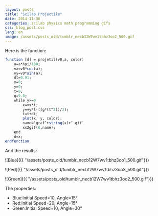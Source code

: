 ```yaml
---
layout: posts
title: "Scilab Projectile"
date: 2014-11-30
categories: scilab physics math programming gifs
css: blog_post.css
lang: en
image: /assets/posts_old/tumblr_necb12W7wv1tbhz3oo2_500.gif
---
```


Here is the function:<!--break-->

```Scilab
function [d] = projetil(v0,a, color)
    a=a*%pi/180;
    vx=v0*cos(a);
    vy=v0*sin(a);
    dt=0.01;
    x=0;
    y=0;
    t=0;
    g=9.8;
    while y>=0
        x=vx*t;
        y=vy*t-((g*(t^2))/2);
        t=t+dt;
        plot(x, y, color);
        name=‘graf’+string(x)+’.gif’
        xs2gif(0,name);
    end
    d=x;
endfunction
```

And the results:

![Blue]({{ "/assets/posts_old/tumblr_necb12W7wv1tbhz3oo1_500.gif"}})

![Red]({{ "/assets/posts_old/tumblr_necb12W7wv1tbhz3oo3_500.gif"}})

![Green]({{ "/assets/posts_old/tumblr_necb12W7wv1tbhz3oo2_500.gif"}})

The properties:
- Blue:Initial Speed=10, Angle=15°
- Red:Initial Speed=20, Angle=15°
- Green:Initial Speed=10, Angle=30°
